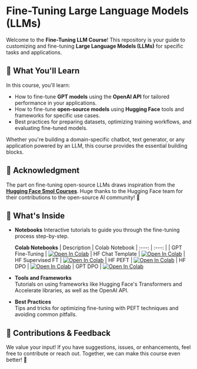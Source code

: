 # Fine-Tuning Large Language Models (LLMs)

Welcome to the **Fine-Tuning LLM Course**! This repository is your guide to customizing and fine-tuning **Large Language Models (LLMs)** for specific tasks and applications.

## 🚀 What You'll Learn

In this course, you'll learn:

- How to fine-tune **GPT models** using the **OpenAI API** for tailored performance in your applications.  
- How to fine-tune **open-source models** using **Hugging Face** tools and frameworks for specific use cases. 
- Best practices for preparing datasets, optimizing training workflows, and evaluating fine-tuned models.  

Whether you're building a domain-specific chatbot, text generator, or any application powered by an LLM, this course provides the essential building blocks.

## 🌟 Acknowledgment

The part on fine-tuning open-source LLMs draws inspiration from the **[Hugging Face Smol Courses](https://github.com/huggingface/smol-course/tree/main)**. Huge thanks to the Hugging Face team for their contributions to the open-source AI community! 🙌

## 📁 What's Inside

- **Notebooks** 
  Interactive tutorials to guide you through the fine-tuning process step-by-step. 

  **Colab Notebooks**
  | Description | Colab Notebook
  | :---:  | :---:  |
  | GPT Fine-Tuning | [![Open In Colab](https://colab.research.google.com/assets/colab-badge.svg)](https://colab.research.google.com/github/Clearbox-AI/clearbox-ai-academy/blob/main/Fine-Tuning_LLM/GPT%20Models/1_How_to_finetune_GPT_model_OpenAI_API.ipynb)
  | HF Chat Template | [![Open In Colab](https://colab.research.google.com/assets/colab-badge.svg)](https://colab.research.google.com/github/Clearbox-AI/clearbox-ai-academy/blob/main/Fine-Tuning_LLM/Open%20Source%20Models/2_chat_templates_example.ipynb)
  | HF Supervised FT | [![Open In Colab](https://colab.research.google.com/assets/colab-badge.svg)](https://colab.research.google.com/github/Clearbox-AI/clearbox-ai-academy/blob/main/Fine-Tuning_LLM/Open%20Source%20Models/2_sft_finetuning_eval_example.ipynb)
  | HF PEFT | [![Open In Colab](https://colab.research.google.com/assets/colab-badge.svg)](https://colab.research.google.com/github/Clearbox-AI/clearbox-ai-academy/blob/main/Fine-Tuning_LLM/Open%20Source%20Models/3_peft_lora.ipynb)
  | HF DPO | [![Open In Colab](https://colab.research.google.com/assets/colab-badge.svg)](https://colab.research.google.com/github/Clearbox-AI/clearbox-ai-academy/blob/main/Fine-Tuning_LLM/DPO%20Finetuning/dpo_finetuning_example.ipynb)
  | GPT DPO | [![Open In Colab](https://colab.research.google.com/assets/colab-badge.svg)](https://colab.research.google.com/github/Clearbox-AI/clearbox-ai-academy/blob/main/Fine-Tuning_LLM/DPO%20Finetuning/GPT_models_dpo.ipynb)


- **Tools and Frameworks**  
  Tutorials on using frameworks like Hugging Face's Transformers and Accelerate libraries, as well as the OpenAI API.  

- **Best Practices**  
  Tips and tricks for optimizing fine-tuning with PEFT techniques and avoiding common pitfalls.  

## 🤝 Contributions & Feedback

We value your input! If you have suggestions, issues, or enhancements, feel free to contribute or reach out. Together, we can make this course even better! 🚀

